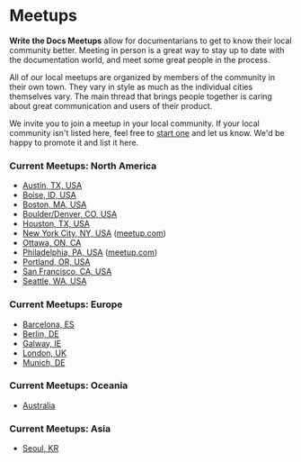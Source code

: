 Meetups
=======

**Write the Docs Meetups** allow for documentarians to get to know their
local community better. Meeting in person is a great way to stay up to
date with the documentation world, and meet some great people in the
process.

All of our local meetups are organized by members of the community in
their own town. They vary in style as much as the individual cities
themselves vary. The main thread that brings people together is caring
about great communication and users of their product.

We invite you to join a meetup in your local community. If your local
community isn't listed here, feel free to [start one](../organizer-guide/meetups/starting.rst) and let us know.
We'd be happy to promote it and list it here.

### Current Meetups: North America

-   [Austin, TX, USA](http://www.meetup.com/WriteTheDocs-ATX-Meetup/)
-   [Boise, ID, USA](http://www.meetup.com/Write-the-Docs-Boise/)
-   [Boston, MA, USA](http://www.meetup.com/Write-the-Docs-BOS/)
-   [Boulder/Denver, CO, USA](http://www.meetup.com/Boulder-Denver-WriteTheDocs-Meetup/)
-   [Houston, TX, USA](https://www.meetup.com/Write-the-Docs-Houston/)
-   [New York City, NY, USA](nyc.md) ([meetup.com](https://www.meetup.com/WriteTheDocsNYC/))
-   [Ottawa, ON, CA](http://www.meetup.com/Write-The-Docs-YOW-Ottawa/)
-   [Philadelphia, PA, USA](philly.md) ([meetup.com](https://www.meetup.com/WriteTheDocsPHL/))
-   [Portland, OR, USA](http://www.meetup.com/Write-The-Docs-PDX/)
-   [San Francisco, CA, USA](http://www.meetup.com/Write-the-Docs/)
-   [Seattle, WA, USA](http://www.meetup.com/Write-The-Docs-Seattle/)

### Current Meetups: Europe

-   [Barcelona, ES](http://www.meetup.com/Write-the-Docs-Barcelona/)     
-   [Berlin, DE](http://www.meetup.com/Write-The-Docs-Berlin/)     
-   [Galway, IE](http://www.meetup.com/Write-The-Docs-Ireland/)
-   [London, UK](http://www.meetup.com/Write-The-Docs-London/)
-   [Munich, DE](https://www.meetup.com/Write-the-Docs-Munich/)

### Current Meetups: Oceania

-   [Australia](http://www.meetup.com/Write-the-Docs-Australia/)

### Current Meetups: Asia

-   [Seoul, KR](http://www.meetup.com/write-the-docs-seoul/)
